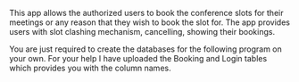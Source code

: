 This app allows the authorized users to book the conference slots for their meetings or any reason that they wish to book the slot for.
The app provides users with slot clashing mechanism, cancelling, showing their bookings.

You are just required to create the databases for the following program on your own. 
For your help I have uploaded the Booking and Login tables which provides you with the column names. 
